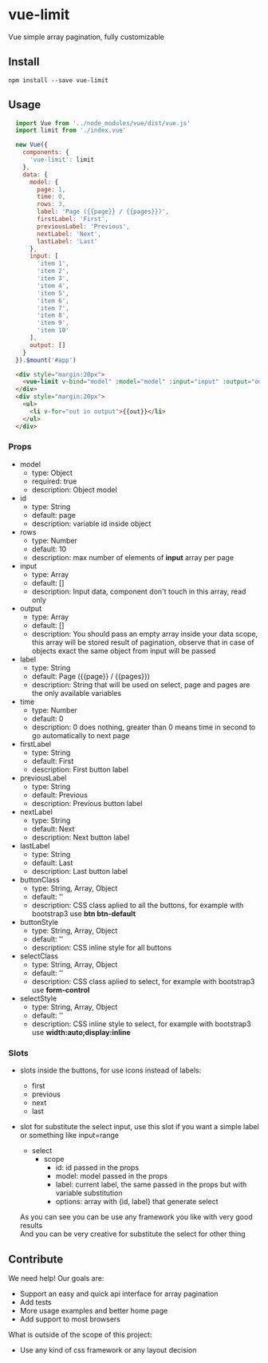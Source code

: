 # vue-limit
Vue simple array pagination, fully customizable

## Install
```
npm install --save vue-limit
```

## Usage
```javascript
  import Vue from '../node_modules/vue/dist/vue.js'
  import limit from './index.vue'

  new Vue({
    components: {
      'vue-limit': limit
    },
    data: {
      model: {
        page: 1,
        time: 0,
        rows: 3,
        label: 'Page ({{page}} / {{pages}})',
        firstLabel: 'First',
        previousLabel: 'Previous',
        nextLabel: 'Next',
        lastLabel: 'Last'
      },
      input: [
        'item 1',
        'item 2',
        'item 3',
        'item 4',
        'item 5',
        'item 6',
        'item 7',
        'item 8',
        'item 9',
        'item 10'
      ],
      output: []
    }
  }).$mount('#app')
```

```html
  <div style="margin:20px">
    <vue-limit v-bind="model" :model="model" :input="input" :output="output" />
  </div>
  <div style="margin:20px">
    <ul>
      <li v-for="out in output">{{out}}</li>
    </ul>
  </div>
```

### Props
 - model 
   - type: Object
   - required: true
   - description: Object model
 - id
   - type: String
   - default: page
   - description: variable id inside object
 - rows
   - type: Number
   - default: 10
   - description: max number of elements of **input** array per page
 - input
   - type: Array
   - default: []
   - description: Input data, component don't touch in this array, read only
 - output
   - type: Array
   - default: []
   - description: You should pass an empty array inside your data scope, this array will be stored result of pagination, observe that in case of objects exact the same object from input will be passed
 - label
   - type: String
   - default: Page ({{page}} / {{pages}})
   - description: String that will be used on select, page and pages are the only available variables
 - time
   - type: Number
   - default: 0
   - description: 0 does nothing, greater than 0 means time in second to go automatically to next page
 - firstLabel
   - type: String
   - default: First
   - description: First button label
 - previousLabel
   - type: String
   - default: Previous
   - description: Previous button label
 - nextLabel
   - type: String
   - default: Next
   - description: Next button label
 - lastLabel
   - type: String
   - default: Last
   - description: Last button label
 - buttonClass
   - type: String, Array, Object
   - default: ''
   - description: CSS class aplied to all the buttons, for example with bootstrap3 use **btn btn-default**
 - buttonStyle
   - type: String, Array, Object
   - default: ''
   - description: CSS inline style for all buttons
 - selectClass
   - type: String, Array, Object
   - default: ''
   - description: CSS class aplied to select, for example with bootstrap3 use **form-control**
 - selectStyle
   - type: String, Array, Object
   - default: ''
   - description: CSS inline style to select, for example with bootstrap3 use **width:auto;display:inline**

### Slots
 - slots inside the buttons, for use icons instead of labels: 
   - first
   - previous
   - next
   - last
 - slot for substitute the select input, use this slot if you want a simple label or something like input=range
   - select
     - scope
       - id: id passed in the props
       - model: model passed in the props
       - label: current label, the same passed in the props but with variable substitution
       - options: array with {id, label} that generate select

    As you can see you can be use any framework you like with very good results  
    And you can be very creative for substitute the select for other thing

## Contribute
We need help! Our goals are:
 - Support an easy and quick api interface for array pagination
 - Add tests
 - More usage examples and better home page
 - Add support to most browsers

What is outside of the scope of this project:
 - Use any kind of css framework or any layout decision

